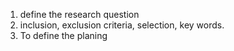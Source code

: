 1) define the research question
2) inclusion, exclusion  criteria, selection, key words. 
3) To define the planing 
